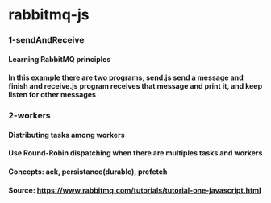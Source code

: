 # rabbitmq-js

### 1-sendAndReceive
#### Learning RabbitMQ principles
#### In this example there are two programs, send.js send a message and finish and receive.js program receives that message and print it, and keep listen for other messages


### 2-workers
#### Distributing tasks among workers
#### Use Round-Robin dispatching when there are multiples tasks and workers
#### Concepts: ack, persistance(durable), prefetch

   
     
     


#### Source: https://www.rabbitmq.com/tutorials/tutorial-one-javascript.html
